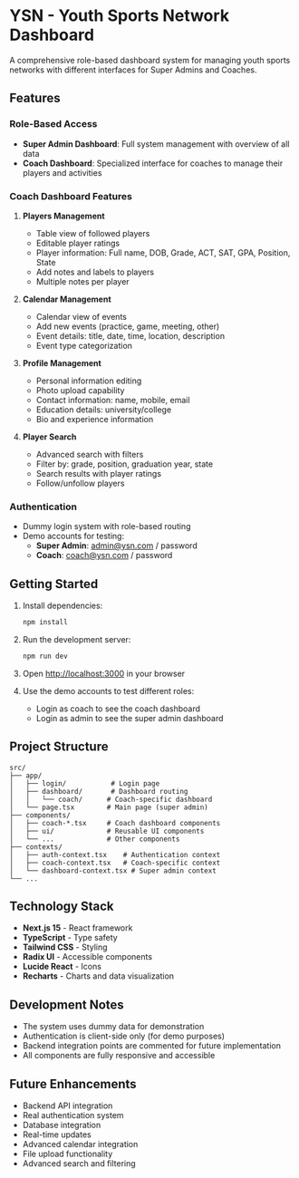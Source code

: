 # YSN - Youth Sports Network Dashboard

A comprehensive role-based dashboard system for managing youth sports networks with different interfaces for Super Admins and Coaches.

## Features

### Role-Based Access
- **Super Admin Dashboard**: Full system management with overview of all data
- **Coach Dashboard**: Specialized interface for coaches to manage their players and activities

### Coach Dashboard Features
1. **Players Management**
   - Table view of followed players
   - Editable player ratings
   - Player information: Full name, DOB, Grade, ACT, SAT, GPA, Position, State
   - Add notes and labels to players
   - Multiple notes per player

2. **Calendar Management**
   - Calendar view of events
   - Add new events (practice, game, meeting, other)
   - Event details: title, date, time, location, description
   - Event type categorization

3. **Profile Management**
   - Personal information editing
   - Photo upload capability
   - Contact information: name, mobile, email
   - Education details: university/college
   - Bio and experience information

4. **Player Search**
   - Advanced search with filters
   - Filter by: grade, position, graduation year, state
   - Search results with player ratings
   - Follow/unfollow players

### Authentication
- Dummy login system with role-based routing
- Demo accounts for testing:
  - **Super Admin**: admin@ysn.com / password
  - **Coach**: coach@ysn.com / password

## Getting Started

1. Install dependencies:
   ```bash
   npm install
   ```

2. Run the development server:
   ```bash
   npm run dev
   ```

3. Open [http://localhost:3000](http://localhost:3000) in your browser

4. Use the demo accounts to test different roles:
   - Login as coach to see the coach dashboard
   - Login as admin to see the super admin dashboard

## Project Structure

```
src/
├── app/
│   ├── login/           # Login page
│   ├── dashboard/       # Dashboard routing
│   │   └── coach/      # Coach-specific dashboard
│   └── page.tsx        # Main page (super admin)
├── components/
│   ├── coach-*.tsx     # Coach dashboard components
│   ├── ui/             # Reusable UI components
│   └── ...             # Other components
├── contexts/
│   ├── auth-context.tsx    # Authentication context
│   ├── coach-context.tsx   # Coach-specific context
│   └── dashboard-context.tsx # Super admin context
└── ...
```

## Technology Stack

- **Next.js 15** - React framework
- **TypeScript** - Type safety
- **Tailwind CSS** - Styling
- **Radix UI** - Accessible components
- **Lucide React** - Icons
- **Recharts** - Charts and data visualization

## Development Notes

- The system uses dummy data for demonstration
- Authentication is client-side only (for demo purposes)
- Backend integration points are commented for future implementation
- All components are fully responsive and accessible

## Future Enhancements

- Backend API integration
- Real authentication system
- Database integration
- Real-time updates
- Advanced calendar integration
- File upload functionality
- Advanced search and filtering
